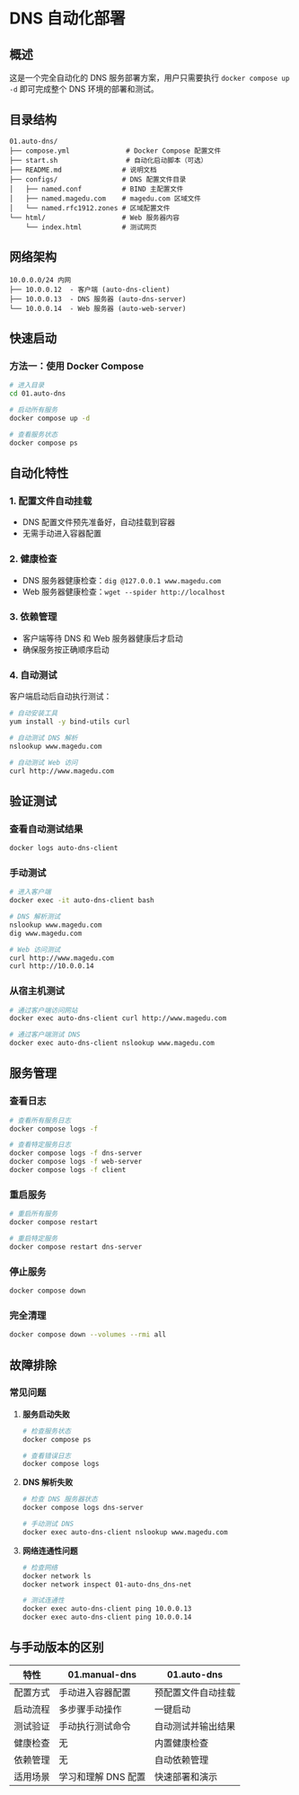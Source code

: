 # DNS 自动化部署

## 概述
这是一个完全自动化的 DNS 服务部署方案，用户只需要执行 `docker compose up -d` 即可完成整个 DNS 环境的部署和测试。

## 目录结构
```
01.auto-dns/
├── compose.yml              # Docker Compose 配置文件
├── start.sh                 # 自动化启动脚本（可选）
├── README.md               # 说明文档
├── configs/                # DNS 配置文件目录
│   ├── named.conf          # BIND 主配置文件
│   ├── named.magedu.com    # magedu.com 区域文件
│   └── named.rfc1912.zones # 区域配置文件
└── html/                   # Web 服务器内容
    └── index.html          # 测试网页
```

## 网络架构
```
10.0.0.0/24 内网
├── 10.0.0.12  - 客户端 (auto-dns-client)
├── 10.0.0.13  - DNS 服务器 (auto-dns-server)
└── 10.0.0.14  - Web 服务器 (auto-web-server)
```

## 快速启动

### 方法一：使用 Docker Compose
```bash
# 进入目录
cd 01.auto-dns

# 启动所有服务
docker compose up -d

# 查看服务状态
docker compose ps
```

 

## 自动化特性

### 1. 配置文件自动挂载
- DNS 配置文件预先准备好，自动挂载到容器
- 无需手动进入容器配置

### 2. 健康检查
- DNS 服务器健康检查：`dig @127.0.0.1 www.magedu.com`
- Web 服务器健康检查：`wget --spider http://localhost`

### 3. 依赖管理
- 客户端等待 DNS 和 Web 服务器健康后才启动
- 确保服务按正确顺序启动

### 4. 自动测试
客户端启动后自动执行测试：
```bash
# 自动安装工具
yum install -y bind-utils curl

# 自动测试 DNS 解析
nslookup www.magedu.com

# 自动测试 Web 访问
curl http://www.magedu.com
```

## 验证测试

### 查看自动测试结果
```bash
docker logs auto-dns-client
```

### 手动测试
```bash
# 进入客户端
docker exec -it auto-dns-client bash

# DNS 解析测试
nslookup www.magedu.com
dig www.magedu.com

# Web 访问测试
curl http://www.magedu.com
curl http://10.0.0.14
```

### 从宿主机测试
```bash
# 通过客户端访问网站
docker exec auto-dns-client curl http://www.magedu.com

# 通过客户端测试 DNS
docker exec auto-dns-client nslookup www.magedu.com
```

## 服务管理

### 查看日志
```bash
# 查看所有服务日志
docker compose logs -f

# 查看特定服务日志
docker compose logs -f dns-server
docker compose logs -f web-server
docker compose logs -f client
```

### 重启服务
```bash
# 重启所有服务
docker compose restart

# 重启特定服务
docker compose restart dns-server
```

### 停止服务
```bash
docker compose down
```

### 完全清理
```bash
docker compose down --volumes --rmi all
```

## 故障排除

### 常见问题

1. **服务启动失败**
   ```bash
   # 检查服务状态
   docker compose ps

   # 查看错误日志
   docker compose logs
   ```

2. **DNS 解析失败**
   ```bash
   # 检查 DNS 服务器状态
   docker compose logs dns-server

   # 手动测试 DNS
   docker exec auto-dns-client nslookup www.magedu.com
   ```

3. **网络连通性问题**
   ```bash
   # 检查网络
   docker network ls
   docker network inspect 01-auto-dns_dns-net

   # 测试连通性
   docker exec auto-dns-client ping 10.0.0.13
   docker exec auto-dns-client ping 10.0.0.14
   ```

## 与手动版本的区别

| 特性 | 01.manual-dns | 01.auto-dns |
|------|--------------|-------------|
| 配置方式 | 手动进入容器配置 | 预配置文件自动挂载 |
| 启动流程 | 多步骤手动操作 | 一键启动 |
| 测试验证 | 手动执行测试命令 | 自动测试并输出结果 |
| 健康检查 | 无 | 内置健康检查 |
| 依赖管理 | 无 | 自动依赖管理 |
| 适用场景 | 学习和理解 DNS 配置 | 快速部署和演示 |